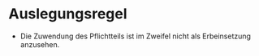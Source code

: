 # Auslegungsregel

- Die Zuwendung des Pflichtteils ist im Zweifel nicht als Erbeinsetzung anzusehen.

